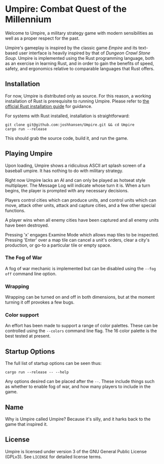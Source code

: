 # Umpire: Combat Quest of the Millennium

Welcome to Umpire, a military strategy game with modern sensibilities as well as
a proper respect for the past.

Umpire's gameplay is inspired by the classic game _Empire_ and its text-based
user interface is heavily inspired by that of _Dungeon Crawl Stone Soup_.
Umpire is implemented using the Rust programming language, both as an exercise
in learning Rust, and in order to gain the benefits of speed, safety, and
ergonomics relative to comparable languages that Rust offers.

## Installation
For now, Umpire is distributed only as source. For this reason, a working
installation of Rust is prerequisite to running Umpire. Please refer to
[the official Rust installation guide](https://www.rust-lang.org/en-US/install.html)
for guidance.

For systems with Rust installed, installation is straightforward:

    git clone git@github.com:joshhansen/Umpire.git && cd Umpire
    cargo run --release

This should grab the source code, build it, and run the game.

## Playing Umpire
Upon loading, Umpire shows a ridiculous ASCII art splash screen of a baseball
umpire. It has nothing to do with military strategy.

Right now Umpire lacks an AI and can only be played as hotseat style
multiplayer. The Message Log will indicate whose turn it is. When a turn begins,
the player is prompted with any necessary decisions.

Players control cities which can produce units, and control units which can
move, attack other units, attack and capture cities, and a few other special
functions.

A player wins when all enemy cities have been captured and all enemy units have
been destroyed.

Pressing 'x' engages Examine Mode which allows map tiles to be inspected. Pressing 'Enter' over a map tile can cancel a
unit's orders, clear a city's production, or go-to a particular tile or empty space.

### The Fog of War

A fog of war mechanic is implemented but can be disabled using the `--fog off` command line option.

### Wrapping

Wrapping can be turned on and off in both dimensions, but at the moment turning it off provokes a few bugs.

### Color support

An effort has been made to support a range of color palettes. These can be controlled using the `--colors` command line
flag. The 16 color palette is the best tested at present.

## Startup Options
The full list of startup options can be seen thus:

    cargo run --release -- --help

Any options desired can be placed after the `--`. These include things such as
whether to enable fog of war, and how many players to include in the game.

## Name
Why is Umpire called Umpire? Because it's silly, and it harks back to the game
that inspired it.

## License
Umpire is licensed under version 3 of the GNU General Public License (GPLv3).
See `LICENSE` for detailed license terms.
